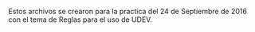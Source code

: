 Estos archivos se crearon para la practica del 24 de Septiembre de 2016 con el tema de Reglas para el uso de UDEV.

